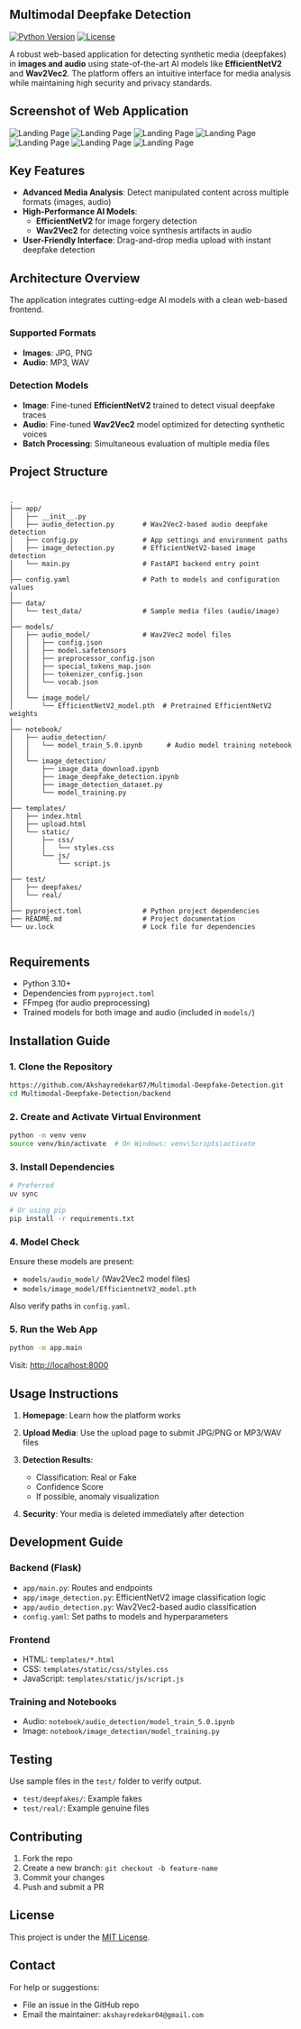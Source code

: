
## Multimodal Deepfake Detection

[![Python Version](https://img.shields.io/badge/python-3.10%2B-blue.svg)](https://www.python.org/downloads/)
[![License](https://img.shields.io/badge/license-MIT-green.svg)](LICENSE)

A robust web-based application for detecting synthetic media (deepfakes) in **images and audio** using state-of-the-art AI models like **EfficientNetV2** and **Wav2Vec2**. The platform offers an intuitive interface for media analysis while maintaining high security and privacy standards.

## Screenshot of Web Application

![Landing Page](images/1.png)
![Landing Page](images/2.png)
![Landing Page](images/3.png)
![Landing Page](images/4.png)
![Landing Page](images/5.png)
![Landing Page](images/6.png)
![Landing Page](images/7.png)


## Key Features

- **Advanced Media Analysis**: Detect manipulated content across multiple formats (images, audio)
- **High-Performance AI Models**: 
  - **EfficientNetV2** for image forgery detection
  - **Wav2Vec2** for detecting voice synthesis artifacts in audio
- **User-Friendly Interface**: Drag-and-drop media upload with instant deepfake detection


## Architecture Overview

The application integrates cutting-edge AI models with a clean web-based frontend.

### Supported Formats

- **Images**: JPG, PNG
- **Audio**: MP3, WAV

### Detection Models

- **Image**: Fine-tuned **EfficientNetV2** trained to detect visual deepfake traces
- **Audio**: Fine-tuned **Wav2Vec2** model optimized for detecting synthetic voices
- **Batch Processing**: Simultaneous evaluation of multiple media files



## Project Structure

```

.
├── app/
│   ├── __init__.py
│   ├── audio_detection.py       # Wav2Vec2-based audio deepfake detection
│   ├── config.py                # App settings and environment paths
│   ├── image_detection.py       # EfficientNetV2-based image detection
│   └── main.py                  # FastAPI backend entry point
│
├── config.yaml                  # Path to models and configuration values
│
├── data/
│   └── test_data/               # Sample media files (audio/image)
│
├── models/
│   ├── audio_model/             # Wav2Vec2 model files
│   │   ├── config.json
│   │   ├── model.safetensors
│   │   ├── preprocessor_config.json
│   │   ├── special_tokens_map.json
│   │   ├── tokenizer_config.json
│   │   └── vocab.json
│   │
│   └── image_model/
│       └── EfficientNetV2_model.pth  # Pretrained EfficientNetV2 weights
│
├── notebook/
│   ├── audio_detection/
│   │   └── model_train_5.0.ipynb      # Audio model training notebook
│   │
│   └── image_detection/
│       ├── image_data_download.ipynb
│       ├── image_deepfake_detection.ipynb
│       ├── image_detection_dataset.py
│       └── model_training.py
│
├── templates/
│   ├── index.html
│   ├── upload.html
│   └── static/
│       ├── css/
│       │   └── styles.css
│       └── js/
│           └── script.js
│
├── test/
│   ├── deepfakes/
│   └── real/
│
├── pyproject.toml               # Python project dependencies
├── README.md                    # Project documentation
└── uv.lock                      # Lock file for dependencies


````



## Requirements

- Python 3.10+
- Dependencies from `pyproject.toml`
- FFmpeg (for audio preprocessing)
- Trained models for both image and audio (included in `models/`)



## Installation Guide

### 1. Clone the Repository

```bash
https://github.com/Akshayredekar07/Multimodal-Deepfake-Detection.git
cd Multimodal-Deepfake-Detection/backend
````

### 2. Create and Activate Virtual Environment

```bash
python -m venv venv
source venv/bin/activate  # On Windows: venv\Scripts\activate
```

### 3. Install Dependencies

```bash
# Preferred
uv sync

# Or using pip
pip install -r requirements.txt
```

### 4. Model Check

Ensure these models are present:

* `models/audio_model/` (Wav2Vec2 model files)
* `models/image_model/EfficientnetV2_model.pth`

Also verify paths in `config.yaml`.

### 5. Run the Web App

```bash
python -m app.main
```

Visit: [http://localhost:8000](http://localhost:8000)



## Usage Instructions

1. **Homepage**: Learn how the platform works
2. **Upload Media**: Use the upload page to submit JPG/PNG or MP3/WAV files
3. **Detection Results**:

   * Classification: Real or Fake
   * Confidence Score
   * If possible, anomaly visualization
4. **Security**: Your media is deleted immediately after detection



## Development Guide

### Backend (Flask)

* `app/main.py`: Routes and endpoints
* `app/image_detection.py`: EfficientNetV2 image classification logic
* `app/audio_detection.py`: Wav2Vec2-based audio classification
* `config.yaml`: Set paths to models and hyperparameters

### Frontend

* HTML: `templates/*.html`
* CSS: `templates/static/css/styles.css`
* JavaScript: `templates/static/js/script.js`

### Training and Notebooks

* Audio: `notebook/audio_detection/model_train_5.0.ipynb`
* Image: `notebook/image_detection/model_training.py`



## Testing

Use sample files in the `test/` folder to verify output.

* `test/deepfakes/`: Example fakes
* `test/real/`: Example genuine files



## Contributing

1. Fork the repo
2. Create a new branch: `git checkout -b feature-name`
3. Commit your changes
4. Push and submit a PR



## License

This project is under the [MIT License](LICENSE).



## Contact

For help or suggestions:

* File an issue in the GitHub repo
* Email the maintainer: `akshayredekar04@gmail.com`


